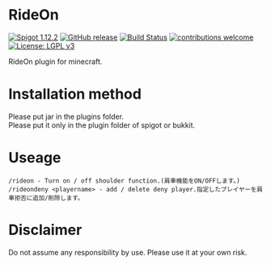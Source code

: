 # RideOn
[![Spigot 1.12.2](https://img.shields.io/badge/Spigot-1.12.2-brightgreen.svg)](https://www.spigotmc.org/wiki/spigot/)
[![GitHub release](https://img.shields.io/github/release/kubotan/RideOn.svg)](https://github.com/kubotan/RideOn/releases)
[![Build Status]( https://travis-ci.org/kubotan/RideOn.svg?branch=master)](https://travis-ci.org/kubotan/RideOn)
[![contributions welcome](https://img.shields.io/badge/contributions-welcome-brightgreen.svg?style=flat)](https://github.com/kubotan/RideOn/issues)
[![License: LGPL v3](https://img.shields.io/badge/License-LGPL%20v3-blue.svg)](https://github.com/kubotan/RideOn/blob/master/LICENSE)

RideOn plugin for minecraft.

# Installation method
Please put jar in the plugins folder.   
Please put it only in the plugin folder of spigot or bukkit.   

# Useage
```
/rideon - Turn on / off shoulder function.(肩車機能をON/OFFします。)
/rideondeny <playername> - add / delete deny player.指定したプレイヤーを肩車拒否に追加/削除します。
```

# Disclaimer
Do not assume any responsibility by use. Please use it at your own risk.
